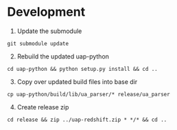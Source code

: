 # Development
1. Update the submodule
```
git submodule update
```
2. Rebuild the updated uap-python
```
cd uap-python && python setup.py install && cd ..
```
3. Copy over updated build files into base dir
```
cp uap-python/build/lib/ua_parser/* release/ua_parser
```
4. Create release zip
```
cd release && zip ../uap-redshift.zip * */* && cd ..
```
